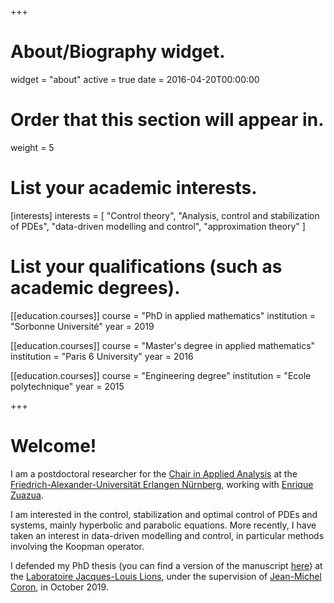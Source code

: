+++
# About/Biography widget.
widget = "about"
active = true
date = 2016-04-20T00:00:00

# Order that this section will appear in.
weight = 5

# List your academic interests.
[interests]
  interests = [
    "Control theory",
    "Analysis, control and stabilization of PDEs", "data-driven modelling and control", "approximation theory"
  ]

# List your qualifications (such as academic degrees).

[[education.courses]]
  course = "PhD in applied mathematics"
  institution = "Sorbonne Université"
  year = 2019

[[education.courses]]
  course = "Master's degree in applied mathematics"
  institution = "Paris 6 University"
  year = 2016

[[education.courses]]
  course = "Engineering degree"
  institution = "Ecole polytechnique"
  year = 2015
 
+++

# Welcome!
I am a postdoctoral researcher for the [Chair in Applied Analysis](https://caa-avh.nat.fau.eu/) at the [Friedrich-Alexander-Universität Erlangen Nürnberg](https://www.fau.de/), working with [Enrique Zuazua](https://verso.mat.uam.es/web/ezuazua/zuazua.html).

I am interested in the control, stabilization and optimal control of PDEs and systems, mainly hyperbolic and parabolic equations. More recently, I have taken an interest in data-driven modelling and control, in particular methods involving the Koopman operator.

I defended my PhD thesis (you can find a version of the manuscript [here](https://hal.archives-ouvertes.fr/tel-02464011v1)) at the [Laboratoire Jacques-Louis Lions](https://www.ljll.math.upmc.fr), under the supervision of [Jean-Michel Coron](https://www.ljll.math.upmc.fr/coron/), in October 2019.


